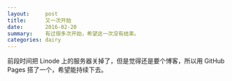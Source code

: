 ```yaml
---
layout:     post
title:      又一次开始
date:       2016-02-20
summary:    有过很多次开始，希望这一次没有结束。
categories: dairy
---
```


前段时间把 Linode 上的服务器关掉了，但是觉得还是要个博客，所以用 GitHub Pages 搭了一个，希望能持续下去。
